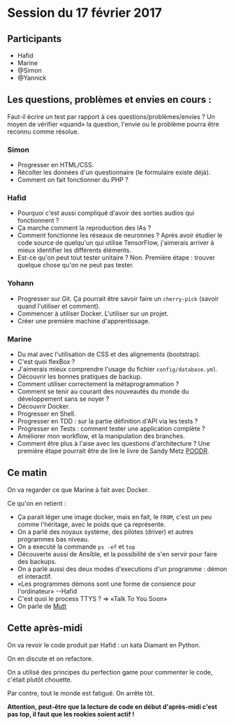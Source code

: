 # Session du 17 février 2017

## Participants

- Hafid
- Marine
- @Simon
- @Yannick


## Les questions, problèmes et envies en cours :

Faut-il écrire un test par rapport à ces questions/problèmes/envies ? Un moyen
de vérifier «quand» la question, l'envie ou le problème pourra être reconnu
comme résolue.


### Simon

- Progresser en HTML/CSS.
- Récolter les données d'un questionnaire (le formulaire existe déjà).
- Comment on fait fonctionner du PHP ?


### Hafid

- Pourquoi c'est aussi compliqué d'avoir des sorties audios qui fonctionnent ?
- Ça marche comment la reproduction des IAs ?
- Comment fonctionne les réseaux de neuronnes ? Après avoir étudier le code
  source de quelqu'un qui utilise TensorFlow, j'aimerais arriver à mieux
  identifier les différents éléments.
- Est-ce qu'on peut tout tester unitaire ? Non. Première étape : trouver
  quelque chose qu'on ne peut pas tester.

### Yohann

- Progresser sur Git. Ça pourrait être savoir faire un `cherry-pick` (savoir
  quand l'utiliser et comment).
- Commencer à utiliser Docker. L'utiliser sur un projet.
- Créer une première machine d'apprentissage.


### Marine

- Du mal avec l'utilisation de CSS et des alignements (bootstrap).
- C'est quoi flexBox ?
- J'aimerais mieux comprendre l'usage du fichier `config/database.yml`.
- Découvrir les bonnes pratiques de backup.
- Comment utiliser correctement la métaprogrammation ?
- Comment se tenir au courant des nouveautés du monde du développement sans se
  noyer ?
- Découvrir Docker.
- Progresser en Shell.
- Progresser en TDD : sur la partie définition d'API via les tests ?
- Progresser en Tests : comment tester une application complète ?
- Améliorer mon workflow, et la manipulation des branches.
- Comment être plus à l'aise avec les questions d'architecture ? Une première
  étape pourrait être de lire le livre de Sandy Metz
  [POODR](http://www.poodr.com/).


## Ce matin


On va regarder ce que Marine à fait avec Docker.

Ce qu'on en retient :
- Ça parait léger une image docker, mais en fait, le `FROM`, c'est un peu comme
  l'héritage, avec le poids que ça représente.
- On a parlé des noyaux système, des pilotes (driver) et autres programmes bas
  niveau.
- On a executé la commande `ps -ef` et `top`
- Découverte aussi de Ansible, et la possibilité de s'en servir pour faire des
  backups.
- On a parlé aussi des deux modes d'executions d'un programme : démon et
  interactif.
- «Les programmes démons sont une forme de consience pour l'ordinateur» --Hafid
- C'est quoi le process TTYS ? => «Talk To You Soon»
- On parle de [Mutt](http://www.mutt.org/)


## Cette après-midi

On va revoir le code produit par Hafid : un kata Diamant en Python.

On en discute et on refactore.

On a utilisé des principes du perfection game pour commenter le code, c'était
plutôt chouette.

Par contre, tout le monde est fatigué. On arrête tôt.

**Attention, peut-être que la lecture de code en début d'après-midi c'est pas
top, il faut que les rookies soient actif !**
